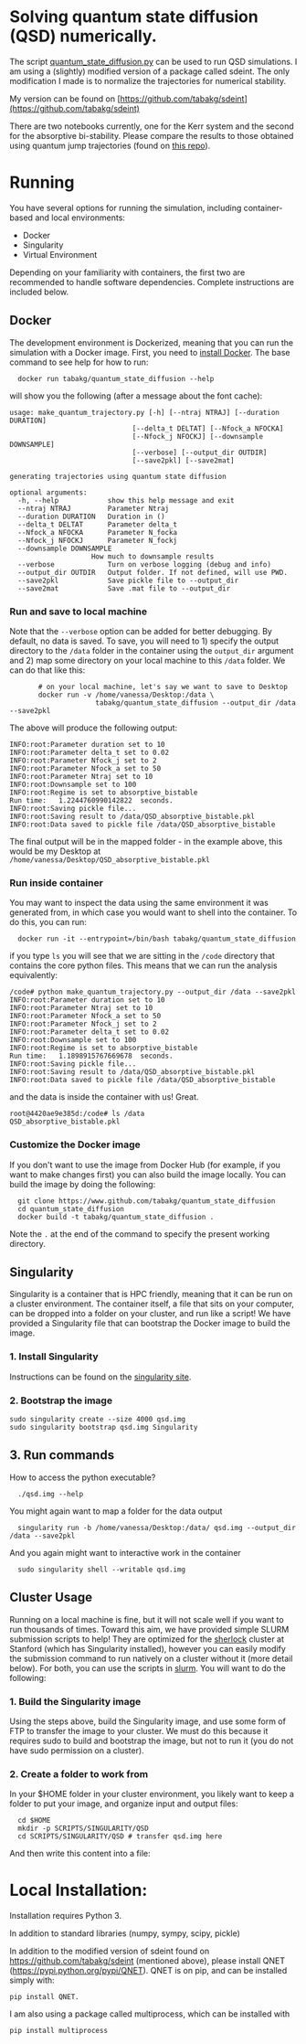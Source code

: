 # Solving quantum state diffusion (QSD) numerically.

The script [quantum_state_diffusion.py](quantum_state_diffusion.py) can be used to run QSD simulations.
I am using a (slightly) modified version of a package called sdeint. The only
modification I made is to normalize the trajectories for numerical stability.

My version can be found on [https://github.com/tabakg/sdeint](https://github.com/tabakg/sdeint)

There are two notebooks currently, one for the Kerr system and the second
for the absorptive bi-stability. Please compare the results to those obtained
using quantum jump trajectories (found on [this repo](https://github.com/tabakg/diffusion_maps)).

# Running

You have several options for running the simulation, including container-based and local environments:

- Docker 
- Singularity
- Virtual Environment

Depending on your familiarity with containers, the first two are recommended to handle software dependencies. Complete instructions are included below.


## Docker
The development environment is Dockerized, meaning that you can run the simulation with a Docker image. First, you need to [install Docker](http://54.71.194.30:4111/engine/installation). The base command to see help for how to run:


      docker run tabakg/quantum_state_diffusion --help


will show you the following (after a message about the font cache):


	usage: make_quantum_trajectory.py [-h] [--ntraj NTRAJ] [--duration DURATION]
		                          [--delta_t DELTAT] [--Nfock_a NFOCKA]
		                          [--Nfock_j NFOCKJ] [--downsample DOWNSAMPLE]
		                          [--verbose] [--output_dir OUTDIR]
		                          [--save2pkl] [--save2mat]

	generating trajectories using quantum state diffusion

	optional arguments:
	  -h, --help            show this help message and exit
	  --ntraj NTRAJ         Parameter Ntraj
	  --duration DURATION   Duration in ()
	  --delta_t DELTAT      Parameter delta_t
	  --Nfock_a NFOCKA      Parameter N_focka
	  --Nfock_j NFOCKJ      Parameter N_fockj
	  --downsample DOWNSAMPLE
		                How much to downsample results
	  --verbose             Turn on verbose logging (debug and info)
	  --output_dir OUTDIR   Output folder. If not defined, will use PWD.
	  --save2pkl            Save pickle file to --output_dir
	  --save2mat            Save .mat file to --output_dir


### Run and save to local machine

Note that the `--verbose` option can be added for better debugging. By default, no data is saved. To save, you will need to 1) specify the output directory to the `/data` folder in the container using the `output_dir` argument and 2) map some directory on your local machine to this `/data` folder.  We can do that like this:


           # on your local machine, let's say we want to save to Desktop
           docker run -v /home/vanessa/Desktop:/data \
                         tabakg/quantum_state_diffusion --output_dir /data --save2pkl
           
           
The above will produce the following output:

	INFO:root:Parameter duration set to 10
	INFO:root:Parameter delta_t set to 0.02
	INFO:root:Parameter Nfock_j set to 2
	INFO:root:Parameter Nfock_a set to 50
	INFO:root:Parameter Ntraj set to 10
	INFO:root:Downsample set to 100
	INFO:root:Regime is set to absorptive_bistable
	Run time:   1.2244760990142822  seconds.
	INFO:root:Saving pickle file...
	INFO:root:Saving result to /data/QSD_absorptive_bistable.pkl
	INFO:root:Data saved to pickle file /data/QSD_absorptive_bistable


The final output will be in the mapped folder - in the example above, this would be my Desktop at `/home/vanessa/Desktop/QSD_absorptive_bistable.pkl`


### Run inside container
You may want to inspect the data using the same environment it was generated from, in which case you would want to shell into the container. To do this, you can run:


      docker run -it --entrypoint=/bin/bash tabakg/quantum_state_diffusion


if you type `ls` you will see that we are sitting in the `/code` directory that contains the core python files. This means that we can run the analysis equivalently:


	/code# python make_quantum_trajectory.py --output_dir /data --save2pkl
	INFO:root:Parameter duration set to 10
	INFO:root:Parameter Ntraj set to 10
	INFO:root:Parameter Nfock_a set to 50
	INFO:root:Parameter Nfock_j set to 2
	INFO:root:Parameter delta_t set to 0.02
	INFO:root:Downsample set to 100
	INFO:root:Regime is set to absorptive_bistable
	Run time:   1.1898915767669678  seconds.
	INFO:root:Saving pickle file...
	INFO:root:Saving result to /data/QSD_absorptive_bistable.pkl
	INFO:root:Data saved to pickle file /data/QSD_absorptive_bistable


and the data is inside the container with us! Great.

	root@4420ae9e385d:/code# ls /data
	QSD_absorptive_bistable.pkl
      

### Customize the Docker image
If you don't want to use the image from Docker Hub (for example, if you want to make changes first) you can also build the image locally. You can build the image by doing the following:


      git clone https://www.github.com/tabakg/quantum_state_diffusion
      cd quantum_state_diffusion
      docker build -t tabakg/quantum_state_diffusion .


Note the `.` at the end of the command to specify the present working directory.


## Singularity
Singularity is a container that is HPC friendly, meaning that it can be run on a cluster environment. The container itself, a file that sits on your computer, can be dropped into a folder on your cluster, and run like a script! We have provided a Singularity file that can bootstrap the Docker image to build the image.

### 1. Install Singularity

Instructions can be found on the [singularity site](https://singularityware.github.io).


### 2. Bootstrap the image

    sudo singularity create --size 4000 qsd.img
    sudo singularity bootstrap qsd.img Singularity


## 3. Run commands

How to access the python executable?


      ./qsd.img --help

You might again want to map a folder for the data output

      singularity run -b /home/vanessa/Desktop:/data/ qsd.img --output_dir /data --save2pkl


And you again might want to interactive work in the container


      sudo singularity shell --writable qsd.img


## Cluster Usage
Running on a local machine is fine, but it will not scale well if you want to run thousands of times. Toward this aim, we have provided simple SLURM submission scripts to help! They are optimized for the [sherlock](http://sherlock.stanford.edu) cluster at Stanford (which has Singularity installed), however you can easily modify the submission command to run natively on a cluster without it (more detail below). For both, you can use the scripts in [slurm](slurm). You will want to do the following:


### 1. Build the Singularity image
Using the steps above, build the Singularity image, and use some form of FTP to transfer the image to your cluster. We must do this because it requires sudo to build and bootstrap the image, but not to run it (you do not have sudo permission on a cluster).

### 2. Create a folder to work from
In your $HOME folder in your cluster environment, you likely want to keep a folder to put your image, and organize input and output files:

      cd $HOME
      mkdir -p SCRIPTS/SINGULARITY/QSD
      cd SCRIPTS/SINGULARITY/QSD # transfer qsd.img here

And then write this content into a file:



# Local Installation:

Installation requires Python 3.

In addition to standard libraries (numpy, sympy, scipy, pickle)

In addition to the modified version of sdeint found on
https://github.com/tabakg/sdeint (mentioned above), please install
QNET (https://pypi.python.org/pypi/QNET). QNET is on pip, and can be installed
simply with:

    pip install QNET.

I am also using a package called multiprocess, which can be installed with

    pip install multiprocess
